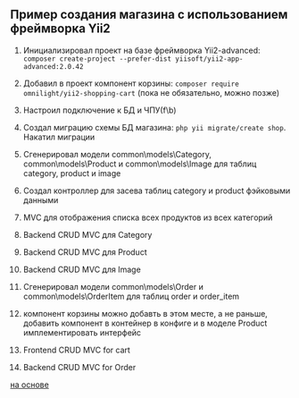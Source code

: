 ## Пример создания магазина с использованием фреймворка Yii2

1.  Инициализировал проект на базе фреймворка Yii2-advanced: `composer create-project --prefer-dist yiisoft/yii2-app-advanced:2.0.42`

2.  Добавил в проект компонент корзины: `composer require omnilight/yii2-shopping-cart` (пока не обязательно, можно позже)

3.  Настроил подключение к БД и ЧПУ(f\b)

4.  Создал миграцию схемы БД магазина: `php yii migrate/create shop`. Накатил миграции

5.  Сгенерировал модели common\models\Category, common\models\Product и common\models\Image для таблиц category, product и image

6.  Создал контроллер для засева таблиц category и product фэйковыми данными

7.  MVC для отображения списка всех продуктов из всех категорий

8.  Backend CRUD MVC для Category

9.  Backend CRUD MVC для Product

10. Backend CRUD MVC для Image

11. Сгенерировал модели common\models\Order и common\models\OrderItem для таблиц order и order_item

12. компонент корзины можно добавть в этом месте, а не раньше, добавить компонент в контейнер в конфиге и в моделе Product имплементировать интерфейс

13. Frontend CRUD MVC for cart

14. Backend CRUD MVC for Order

[на основе](https://github.com/samdark/yii2-shop)
